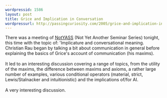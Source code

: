 ```yaml
--- 
wordpressid: 1586
layout: post
title: Grice and Implication in Conversation
wordpressurl: http://passingcuriosity.com/2005/grice-and-implication-in-conversation/
---
```

There was a meeting of <a href="http://rsise.anu.edu.au/~jon/NotYASS">NotYASS</a> (Not Yet Another Seminar Series) tonight, this time with the topic of: 'Implicature and conversational meaning. Christian Rau began by talking a bit about communication in general before explaining the basics of Grice's account of communication (his maxims).<br /><br />It led to an interesting discussion covering a range of topics, from the utility of the maxims, the difference between maxims and axioms, a rather large number of examples, various conditional operators (material, strict, Lewis/Stalnacker and intuitionistic) and the implications of/for AI.<br /><br />A very interesting discussion.
